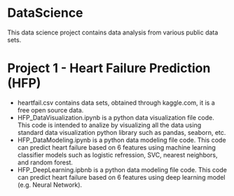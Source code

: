 # DataScience
This data science project contains data analysis from various public data sets.

# Project 1 - Heart Failure Prediction (HFP)
- heartfail.csv contains data sets, obtained through kaggle.com, it is a free open source data.
- HFP_DataVisualization.ipynb is a python data visualization file code. This code is intended to analize by visualizing all the data using standard data visualization python library such as pandas, seaborn, etc.
- HFP_DataModeling.ipynb is a python data modeling file code. This code can predict heart failure based on 6 features using machine learning classifier models such as logistic refression, SVC, nearest neighbors, and random forest. 
- HFP_DeepLearning.ipbnb is a python data modeling file code. This code can predict heart failure based on 6 features using deep learning model (e.g. Neural Network).

